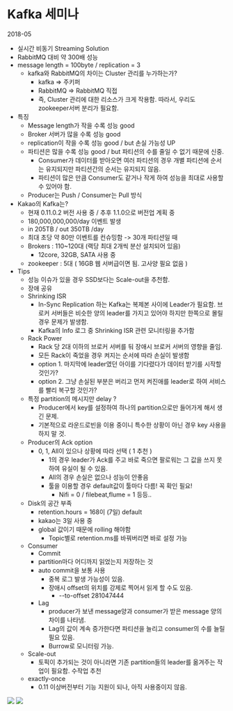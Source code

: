 # Kafka 세미나 
2018-05
* 실시간 비동기 Streaming Solution
* RabbitMQ 대비 약 300배 성능
* message length = 100byte / replication = 3
    * kafka와 RabbitMQ의 차이는 Cluster 관리를 누가하는가?
        * kafka => 주키퍼
        * RabbitMQ => RabbitMQ 직접
        * 즉, Cluster 관리에 대한 리소스가 크게 작용함. 따라서, 우리도 zookeeper서버 분리가 필요함.
* 특징
    * Message length가 작을 수록 성능 good
    * Broker 서버가 많을 수록 성능 good
    * replication이 작을 수록 성능 good / but 손실 가능성 UP
    * 파티션은 많을 수록 성능 good / but 파티션의 수를 줄일 수 없기 때문에 신중.
        * Consumer가 데이터를 받아오면 여러 파티션의 경우 개별 파티션에 순서는 유지되지만 파티션간의 순서는 유지되지 않음.
        * 파티션이 많은 만큼 Consumer도 같거나 작게 하여 성능을 최대로 사용할 수 있어야 함.
    * Producer는 Push / Consumer는 Pull 방식
* Kakao의 Kafka는?
    * 현재 0.11.0.2 버전 사용 중 / 추후 1.1.0으로 버전업 계획 중 
    * 180,000,000,000/day 이벤트 발생
    * in 205TB / out 350TB /day
    * 최대 초당 약 80만 이벤트를 컨슈밍함 -> 30개 파티션일 때
    * Brokers : 110~120대 (랙당 최대 2개씩 분산 설치되어 있음)
        * 12core, 32GB, SATA 사용 중
    * zookeeper : 5대 ( 16GB 웹 서버급이면 됨. 고사양 필요 없음 )
* Tips
    * 성능 이슈가 있을 경우 SSD보다는 Scale-out을 추천함.
    * 장애 공유
    * Shrinking ISR
        * In-Sync Replication 하는 Kafka는 복제본 사이에 Leader가 필요함. 브로커 서버들은 비슷한 양의 leader를 가지고 있어야 하지만 한쪽으로 몰릴 경우 문제가 발생함.
        * Kafka의 Info 로그 중 Shrinking ISR 관련 모니터링을 추가함
    * Rack Power
        * Rack 당 2대 이하의 브로커 서버를 둬 장애시 브로커 서버의 영향을 줄임.
        * 모든 Rack이 죽었을 경우 켜지는 순서에 따라 손실이 발생함
        * option 1. 마지막에 leader였던 아이를 기다렸다가 데이터 받기를 시작할 것인가?
        * option 2. 그냥 손실된 부분은 버리고 먼저 켜진애를 leader로 하여 서비스를 빨리 복구할 것인가?
    * 특정 partition의 메시지만 delay ?
        * Producer에서 key를 설정하여 하나의 partition으로만 들어가게 해서 생긴 문제.
        * 기본적으로 라운드로빈을 이용 중이니 특수한 상황이 아닌 경우 key 사용을 하지 말 것.
    * Producer의 Ack option
        * 0, 1, All이 있으나 상황에 따라 선택 ( 1 추천 )
            * 1의 경우 leader가 Ack를 주고 바로 죽으면 팔로워는 그 값을 쓰지 못하여 유실이 될 수 있음.
            * All의 경우 손실은 없으나 성능이 안좋음
            * 툴을 이용할 경우 default값이 툴마다 다름! 꼭 확인 필요!
                * Nifi = 0 / filebeat,flume = 1 등등..
    * Disk의 공간 부족
        * retention.hours = 168이 (7일) default
        * kakao는 3일 사용 중
        * global 값이기 때문에 rolling 해야함
            * Topic별로 retention.ms를 바꿔버리면 바로 설정 가능
    * Consumer 
        * Commit
        * partition마다 어디까지 읽었는지 저장하는 것
        * auto commit을 보통 사용
            * 중복 로그 발생 가능성이 있음.
            * 장애시 offset의 위치를 강제로 찍어서 읽게 할 수도 있음.
                * --to-offset 281047444
        * Lag
            * producer가 보낸 message양과 consumer가 받은 message 양의 차이를 나타냄.
            * Lag의 값이 계속 증가한다면 파티션을 늘리고 consumer의 수를 늘릴 필요 있음.
            * Burrow로 모니터링 가능.
    * Scale-out
        * 토픽이 추가되는 것이 아니라면 기존 partition들의 leader를 옮겨주는 작업이 필요함. 수작업 추천
    * exactly-once
        * 0.11 이상버전부터 기능 지원이 되나, 아직 사용중이지 않음.

![](http://tech.kakao.com/files/kemi-stats.jpg)
![](http://tech.kakao.com/files/kemi-log.jpg)